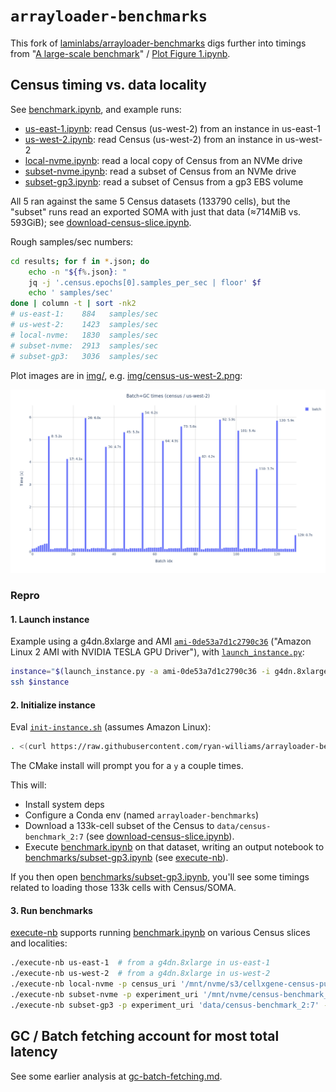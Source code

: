 # `arrayloader-benchmarks`

This fork of [laminlabs/arrayloader-benchmarks] digs further into timings from "[A large-scale benchmark]" / [Plot Figure 1.ipynb](Plot%20Figure%201.ipynb).

## Census timing vs. data locality

See [benchmark.ipynb](benchmark.ipynb), and example runs:
- [us-east-1.ipynb](benchmarkes/us-east-1.ipynb): read Census (us-west-2) from an instance in us-east-1
- [us-west-2.ipynb](benchmarkes/us-west-2.ipynb): read Census (us-west-2) from an instance in us-west-2
- [local-nvme.ipynb](benchmarkes/local-nvme.ipynb): read a local copy of Census from an NVMe drive
- [subset-nvme.ipynb](benchmarkes/subset-nvme.ipynb): read a subset of Census from an NVMe drive
- [subset-gp3.ipynb](benchmarkes/subset-gp3.ipynb): read a subset of Census from a gp3 EBS volume

All 5 ran against the same 5 Census datasets (133790 cells), but the "subset" runs read an exported SOMA with just that data (≈714MiB vs. 593GiB); see [download-census-slice.ipynb](download-census-slice.ipynb).

Rough samples/sec numbers:
```bash
cd results; for f in *.json; do
    echo -n "${f%.json}: "
    jq -j '.census.epochs[0].samples_per_sec | floor' $f
    echo ' samples/sec'
done | column -t | sort -nk2
# us-east-1:    884   samples/sec
# us-west-2:    1423  samples/sec
# local-nvme:   1830  samples/sec
# subset-nvme:  2913  samples/sec
# subset-gp3:   3036  samples/sec
```

Plot images are in [img/](img/), e.g. [img/census-us-west-2.png](img/census-us-west-2.png):

![](img/census-us-west-2.png)

### Repro

#### 1. Launch instance
Example using a g4dn.8xlarge and AMI [`ami-0de53a7d1c2790c36`] ("Amazon Linux 2 AMI with NVIDIA TESLA GPU Driver"), with [`launch_instance.py`]:
```bash
instance="$(launch_instance.py -a ami-0de53a7d1c2790c36 -i g4dn.8xlarge)"
ssh $instance
```

#### 2. Initialize instance
Eval [`init-instance.sh`] (assumes Amazon Linux):
```bash
. <(curl https://raw.githubusercontent.com/ryan-williams/arrayloader-benchmarks/main/init-instance.sh)
```
The CMake install will prompt you for a `y` a couple times.

This will:
- Install system deps
- Configure a Conda env (named `arrayloader-benchmarks`)
- Download a 133k-cell subset of the Census to `data/census-benchmark_2:7` (see [download-census-slice.ipynb]).
- Execute [benchmark.ipynb] on that dataset, writing an output notebook to [benchmarks/subset-gp3.ipynb] (see [execute-nb]).

If you then open [benchmarks/subset-gp3.ipynb], you'll see some timings related to loading those 133k cells with Census/SOMA.

#### 3. Run benchmarks
[execute-nb](execute-nb) supports running [benchmark.ipynb] on various Census slices and localities: 
```bash
./execute-nb us-east-1  # from a g4dn.8xlarge in us-east-1
./execute-nb us-west-2  # from a g4dn.8xlarge in us-west-2
./execute-nb local-nvme -p census_uri '/mnt/nvme/s3/cellxgene-census-public-us-west-2/cell-census/2023-12-15/soma'
./execute-nb subset-nvme -p experiment_uri '/mnt/nvme/census-benchmark_2:7' -p n_vars 0  # 20k vars already sliced
./execute-nb subset-gp3 -p experiment_uri 'data/census-benchmark_2:7' -p n_vars 0  # 20k vars already sliced
```

## GC / Batch fetching account for most total latency
See some earlier analysis at [gc-batch-fetching.md].


[laminlabs/arrayloader-benchmarks]: https://github.com/laminlabs/arrayloader-benchmarks
[A large-scale benchmark]: https://lamin.ai/blog/arrayloader-benchmarks#a-large-scale-benchmark

[a subset of Census]: download-census-slice.ipynb

[`ami-0de53a7d1c2790c36`]: https://aws.amazon.com/marketplace/pp/prodview-64e4rx3h733ru
[`init-instance.sh`]: init-instance.sh

[benchmark.ipynb]: benchmark.ipynb
[benchmarks/subset-gp3.ipynb]: benchmarks/subset-gp3.ipynb
[`launch_instance.py`]: https://github.com/ryan-williams/aws-helpers/blob/main/launch_instance.py
[download-census-slice.ipynb]: download-census-slice.ipynb
[execute-nb]: execute-nb
[gc-batch-fetching.md]: gc-batch-fetching.md
